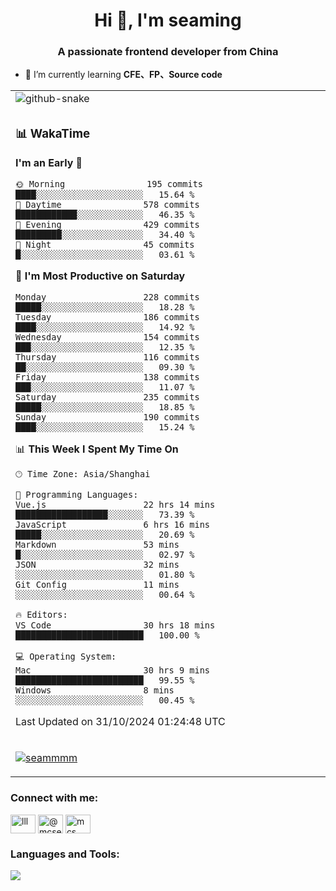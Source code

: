 <h1 align="center">Hi 👋, I'm seaming</h1>
<h3 align="center">A passionate frontend developer from China</h3>

- 🌱 I’m currently learning **CFE、FP、Source code**

<div align="center">

<table>

<tr><td>
  <img alt="github-snake" src="profile-snake-contrib/github-user-contribution.svg"/>
</td></tr>

<tr><td>

### 📊 WakaTime

<!--START_SECTION:waka-->
**I'm an Early 🐤** 

```text
🌞 Morning                195 commits         ████░░░░░░░░░░░░░░░░░░░░░   15.64 % 
🌆 Daytime                578 commits         ████████████░░░░░░░░░░░░░   46.35 % 
🌃 Evening                429 commits         █████████░░░░░░░░░░░░░░░░   34.40 % 
🌙 Night                  45 commits          █░░░░░░░░░░░░░░░░░░░░░░░░   03.61 % 
```
📅 **I'm Most Productive on Saturday** 

```text
Monday                   228 commits         █████░░░░░░░░░░░░░░░░░░░░   18.28 % 
Tuesday                  186 commits         ████░░░░░░░░░░░░░░░░░░░░░   14.92 % 
Wednesday                154 commits         ███░░░░░░░░░░░░░░░░░░░░░░   12.35 % 
Thursday                 116 commits         ██░░░░░░░░░░░░░░░░░░░░░░░   09.30 % 
Friday                   138 commits         ███░░░░░░░░░░░░░░░░░░░░░░   11.07 % 
Saturday                 235 commits         █████░░░░░░░░░░░░░░░░░░░░   18.85 % 
Sunday                   190 commits         ████░░░░░░░░░░░░░░░░░░░░░   15.24 % 
```


📊 **This Week I Spent My Time On** 

```text
🕑︎ Time Zone: Asia/Shanghai

💬 Programming Languages: 
Vue.js                   22 hrs 14 mins      ██████████████████░░░░░░░   73.39 % 
JavaScript               6 hrs 16 mins       █████░░░░░░░░░░░░░░░░░░░░   20.69 % 
Markdown                 53 mins             █░░░░░░░░░░░░░░░░░░░░░░░░   02.97 % 
JSON                     32 mins             ░░░░░░░░░░░░░░░░░░░░░░░░░   01.80 % 
Git Config               11 mins             ░░░░░░░░░░░░░░░░░░░░░░░░░   00.64 % 

🔥 Editors: 
VS Code                  30 hrs 18 mins      █████████████████████████   100.00 % 

💻 Operating System: 
Mac                      30 hrs 9 mins       █████████████████████████   99.55 % 
Windows                  8 mins              ░░░░░░░░░░░░░░░░░░░░░░░░░   00.45 % 
```


 Last Updated on 31/10/2024 01:24:48 UTC
<!--END_SECTION:waka-->

</td></tr>

<tr><td>
  <p align="left"> <a href="https://github.com/ryo-ma/github-profile-trophy"><img src="https://github-profile-trophy.vercel.app/?username=seammmm" alt="seammmm" /></a> </p>
</td></tr>
</table>

<h3 align="left">Connect with me:</h3>
<p align="left">
<a href="https://dev.to/lll" target="blank"><img align="center" src="https://raw.githubusercontent.com/rahuldkjain/github-profile-readme-generator/master/src/images/icons/Social/devto.svg" alt="lll" height="30" width="40" /></a>
<a href="https://medium.com/@mcseaming" target="blank"><img align="center" src="https://raw.githubusercontent.com/rahuldkjain/github-profile-readme-generator/master/src/images/icons/Social/medium.svg" alt="@mcseaming" height="30" width="40" /></a>
<a href="https://www.leetcode.com/mcs" target="blank"><img align="center" src="https://raw.githubusercontent.com/rahuldkjain/github-profile-readme-generator/master/src/images/icons/Social/leet-code.svg" alt="mcs" height="30" width="40" /></a>
</p>

<h3 align="left">Languages and Tools:</h3>
<img align="left" src="https://skillicons.dev/icons?i=sass,ts,jest,express,nuxt,firebase,gatsby,js,vue,react,redux,docker,discord,mongodb,stackoverflow,idea,git,vscode,github,gitlab,figma,vite,svg,next,gulp,webpack,bootstrap,jquery,swift,prisma" />
